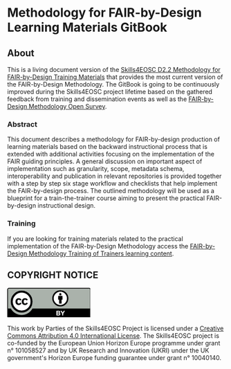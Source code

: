 # Methodology for FAIR-by-Design Learning Materials GitBook

## About

This is a living document version of the [Skills4EOSC D2.2 Methodology for FAIR-by-Design Training Materials](https://zenodo.org/record/7875541) that provides the most current version of the FAIR-by-Design Methodology. The GitBook is going to be continuously improved during the Skills4EOSC project lifetime based on the gathered feedback from training and dissemination events as well as the [FAIR-by-Design Methodology Open Survey](https://ec.europa.eu/eusurvey/runner/FAIR-by-Design_Open_Survey).

### Abstract

This document describes a methodology for FAIR-by-design production of learning materials based on the backward instructional process that is extended with additional activities focusing on the implementation of the FAIR guiding principles. A general discussion on important aspect of implementation such as granularity, scope, metadata schema, interoperability and publication in relevant repositories is provided together with a step by step six stage workflow and checklists that help implement the FAIR-by-design process. The outlined methodology will be used as a blueprint for a train-the-trainer course aiming to present the practical FAIR-by-design instructional design.

### Training

If you are looking for training materials related to the practical implementation of the FAIR-by-Design Methodology access the [FAIR-by-Design Methodology Training of Trainers learning content](https://fair-by-design-methodology.github.io/FAIR-by-Design_ToT/latest/). 

## COPYRIGHT NOTICE 

![CC BY 4.0 license icon](./resources/attachments/CC-BY_large.png)

This work by Parties of the Skills4EOSC Project is licensed under a [Creative Commons Attribution 4.0 International License](http://creativecommons.org/licenses/by/4.0/). The Skills4EOSC project is co-funded by the European Union Horizon Europe programme under grant n° 101058527 and by UK Research and Innovation (UKRI) under the UK government's Horizon Europe funding guarantee under grant n° 10040140.

